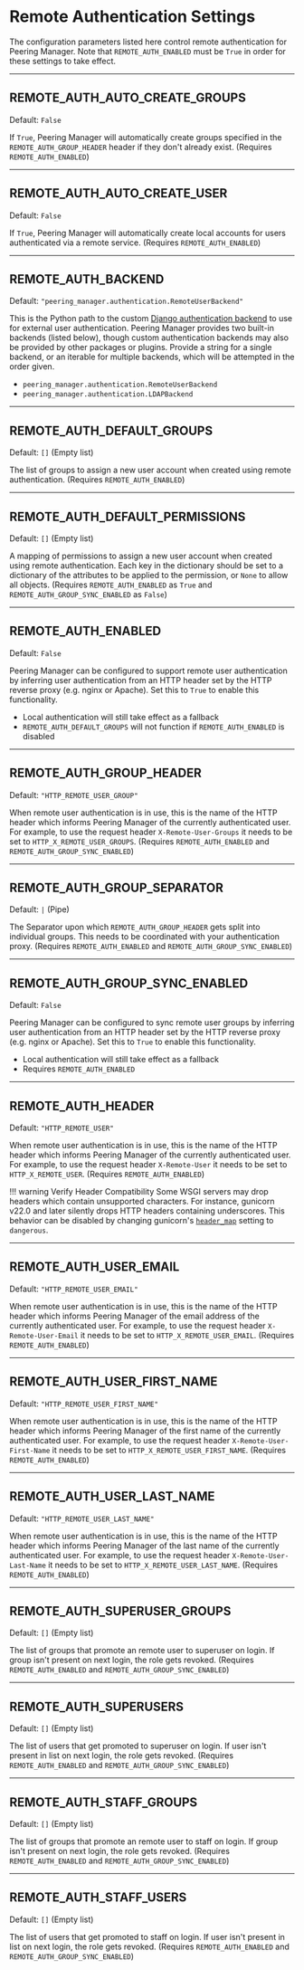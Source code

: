 # Remote Authentication Settings

The configuration parameters listed here control remote authentication for
Peering Manager. Note that `REMOTE_AUTH_ENABLED` must be `True` in order for
these settings to take effect.

---

## REMOTE_AUTH_AUTO_CREATE_GROUPS

Default: `False`

If `True`, Peering Manager will automatically create groups specified in the
`REMOTE_AUTH_GROUP_HEADER` header if they don't already exist. (Requires
`REMOTE_AUTH_ENABLED`)

---

## REMOTE_AUTH_AUTO_CREATE_USER

Default: `False`

If `True`, Peering Manager will automatically create local accounts for users
authenticated via a remote service. (Requires `REMOTE_AUTH_ENABLED`)

---

## REMOTE_AUTH_BACKEND

Default: `"peering_manager.authentication.RemoteUserBackend"`

This is the Python path to the custom [Django authentication
backend](https://docs.djangoproject.com/en/stable/topics/auth/customizing/) to
use for external user authentication. Peering Manager provides two built-in
backends (listed below), though custom authentication backends may also be
provided by other packages or plugins. Provide a string for a single backend,
or an iterable for multiple backends, which will be attempted in the order
given.

* `peering_manager.authentication.RemoteUserBackend`
* `peering_manager.authentication.LDAPBackend`

---

## REMOTE_AUTH_DEFAULT_GROUPS

Default: `[]` (Empty list)

The list of groups to assign a new user account when created using remote
authentication. (Requires `REMOTE_AUTH_ENABLED`)

---

## REMOTE_AUTH_DEFAULT_PERMISSIONS

Default: `[]` (Empty list)

A mapping of permissions to assign a new user account when created using
remote authentication. Each key in the dictionary should be set to a
dictionary of the attributes to be applied to the permission, or `None` to
allow all objects. (Requires `REMOTE_AUTH_ENABLED` as `True` and
`REMOTE_AUTH_GROUP_SYNC_ENABLED` as `False`)

---

## REMOTE_AUTH_ENABLED

Default: `False`

Peering Manager can be configured to support remote user authentication by
inferring user authentication from an HTTP header set by the HTTP reverse
proxy (e.g. nginx or Apache). Set this to `True` to enable this functionality.

* Local authentication will still take effect as a fallback
* `REMOTE_AUTH_DEFAULT_GROUPS` will not function if `REMOTE_AUTH_ENABLED` is disabled

---

## REMOTE_AUTH_GROUP_HEADER

Default: `"HTTP_REMOTE_USER_GROUP"`

When remote user authentication is in use, this is the name of the HTTP header
which informs Peering Manager of the currently authenticated user. For
example, to use the request header `X-Remote-User-Groups` it needs to be set
to `HTTP_X_REMOTE_USER_GROUPS`. (Requires `REMOTE_AUTH_ENABLED` and
`REMOTE_AUTH_GROUP_SYNC_ENABLED`)

---

## REMOTE_AUTH_GROUP_SEPARATOR

Default: `|` (Pipe)

The Separator upon which `REMOTE_AUTH_GROUP_HEADER` gets split into individual
groups. This needs to be coordinated with your authentication proxy. (Requires
`REMOTE_AUTH_ENABLED` and `REMOTE_AUTH_GROUP_SYNC_ENABLED`)

---

## REMOTE_AUTH_GROUP_SYNC_ENABLED

Default: `False`

Peering Manager can be configured to sync remote user groups by inferring user
authentication from an HTTP header set by the HTTP reverse proxy (e.g. nginx
or Apache). Set this to `True` to enable this functionality.

* Local authentication will still take effect as a fallback
* Requires `REMOTE_AUTH_ENABLED`

---

## REMOTE_AUTH_HEADER

Default: `"HTTP_REMOTE_USER"`

When remote user authentication is in use, this is the name of the HTTP header
which informs Peering Manager of the currently authenticated user. For
example, to use the request header `X-Remote-User` it needs to be set to
`HTTP_X_REMOTE_USER`. (Requires `REMOTE_AUTH_ENABLED`)

!!! warning Verify Header Compatibility
    Some WSGI servers may drop headers which contain unsupported characters.
    For instance, gunicorn v22.0 and later silently drops HTTP headers
    containing underscores. This behavior can be disabled by changing
    gunicorn's
    [`header_map`](https://docs.gunicorn.org/en/stable/settings.html#header-map)
    setting to `dangerous`.

---

## REMOTE_AUTH_USER_EMAIL

Default: `"HTTP_REMOTE_USER_EMAIL"`

When remote user authentication is in use, this is the name of the HTTP header
which informs Peering Manager of the email address of the currently
authenticated user. For example, to use the request header
`X-Remote-User-Email` it needs to be set to `HTTP_X_REMOTE_USER_EMAIL`.
(Requires `REMOTE_AUTH_ENABLED`)

---

## REMOTE_AUTH_USER_FIRST_NAME

Default: `"HTTP_REMOTE_USER_FIRST_NAME"`

When remote user authentication is in use, this is the name of the HTTP header
which informs Peering Manager of the first name of the currently authenticated
user. For example, to use the request header `X-Remote-User-First-Name` it
needs to be set to `HTTP_X_REMOTE_USER_FIRST_NAME`. (Requires
`REMOTE_AUTH_ENABLED`)

---

## REMOTE_AUTH_USER_LAST_NAME

Default: `"HTTP_REMOTE_USER_LAST_NAME"`

When remote user authentication is in use, this is the name of the HTTP header
which informs Peering Manager of the last name of the currently authenticated
user. For example, to use the request header `X-Remote-User-Last-Name` it
needs to be set to `HTTP_X_REMOTE_USER_LAST_NAME`. (Requires
`REMOTE_AUTH_ENABLED`)

---

## REMOTE_AUTH_SUPERUSER_GROUPS

Default: `[]` (Empty list)

The list of groups that promote an remote user to superuser on login. If group
isn't present on next login, the role gets revoked. (Requires
`REMOTE_AUTH_ENABLED` and `REMOTE_AUTH_GROUP_SYNC_ENABLED`)

---

## REMOTE_AUTH_SUPERUSERS

Default: `[]` (Empty list)

The list of users that get promoted to superuser on login. If user isn't
present in list on next login, the role gets revoked. (Requires
`REMOTE_AUTH_ENABLED` and `REMOTE_AUTH_GROUP_SYNC_ENABLED`)

---

## REMOTE_AUTH_STAFF_GROUPS

Default: `[]` (Empty list)

The list of groups that promote an remote user to staff on login. If group
isn't present on next login, the role gets revoked. (Requires
`REMOTE_AUTH_ENABLED` and `REMOTE_AUTH_GROUP_SYNC_ENABLED`)

---

## REMOTE_AUTH_STAFF_USERS

Default: `[]` (Empty list)

The list of users that get promoted to staff on login. If user isn't present
in list on next login, the role gets revoked. (Requires `REMOTE_AUTH_ENABLED`
and `REMOTE_AUTH_GROUP_SYNC_ENABLED`)
